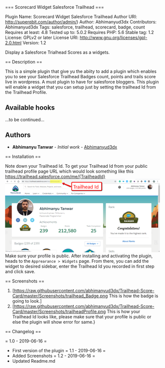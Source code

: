 === Scorecard Widget Salesforce Trailhead ===

Plugin Name:       Scorecard Widget Salesforce Trailhead 
Author URI:        http://superqbit.com/author/admin/)
Author:            Abhimanyud3dx
Contributors: Abhimanyud3dx
Tags: salesforce, trailhead, scorecard, badge, count
Requires at least: 4.8
Tested up to: 5.0.2
Requires PHP: 5.6
Stable tag: 1.2
License: GPLv2 or later
License URI: http://www.gnu.org/licenses/gpl-2.0.html
Version: 1.2
	
Display a Salesforce Trialhead Scores as a widgets.
	
== Description ==

This is a simple plugin that give yu the abiity to add a plugin which enables you to see your Salesforce Trailhead Badges count, points and trails score live in wordpress. A must plugin to have for salesforce bloggers. This plugin will enable a widget that you can setup just by setting the trailhead Id from the Trailhead Profile.


## Available hooks
...to be continued...


## Authors
* **Abhimanyu Tanwar** - *Initial work* - [Abhimanyud3dx](http://superqbit.com/author/admin/)

== Installation ==

Note down your Trailhead Id. To get your Trailhead Id from your public trailhead profile page URL which would look something like this https://trailhead.salesforce.com/me/{TrailheadId}
![alt text](https://raw.githubusercontent.com/abhimanyud3dx/Trailhead-Score-Card/master/Screenshots/trailheadProfile.png)
Make sure your profile is public.
After installing and activating the plugin, heads to the `Apprearance > Widgets` page.
From there, you can add the widget to desired sidebar, enter the Trailhead Id you recorded in first step and click save.

== Screenshots ==

1. [https://raw.githubusercontent.com/abhimanyud3dx/Trailhead-Score-Card/master/Screenshots/trailhead_Badge.png  This is how the badge is going to look.]
2. [https://raw.githubusercontent.com/abhimanyud3dx/Trailhead-Score-Card/master/Screenshots/trailheadProfile.png  This is how your Trailhead Id looks like, please make sure that your profile is public or else the plugin will show error for same.}
	 
== Changelog ==
 
= 1.0 - 2019-06-16 =
* First version of the plugin 
= 1.1 - 2019-06-16 =
* Added Screenshots
= 1.2 - 2019-06-16 =
* Updated Readme.md




